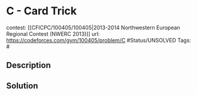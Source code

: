 # C - Card Trick

contest: [[CFICPC/100405/100405|2013-2014 Northwestern European Regional Contest (NWERC 2013)]]
url: https://codeforces.com/gym/100405/problem/C
#Status/UNSOLVED
Tags: #

## Description

## Solution

